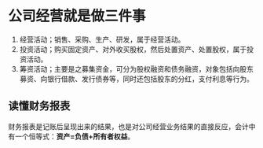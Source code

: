 # 公司经营就是做三件事

1. 经营活动；销售、采购、生产、研发，属于经营活动。
2. 投资活动；购买固定资产、对外收买股权，然后处置资产、处置股权，属于投资活动。
3. 筹资活动；主要是之募集资金，可分为股权融资和债务融资，对象包括向股东募资、向银行借款、发行债券等，同时还包括股东的分红，支付利息等行为。

## 读懂财务报表

财务报表是记账后呈现出来的结果，也是对公司经营业务结果的直接反应，会计中有一个恒等式：**资产=负债+所有者权益**。
